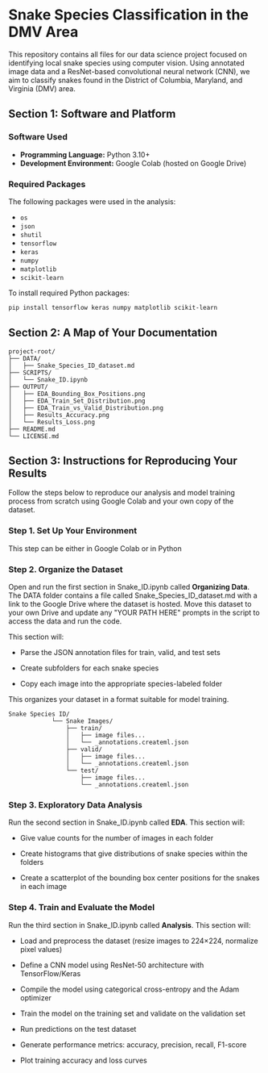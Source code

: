 # Snake Species Classification in the DMV Area
This repository contains all files for our data science project focused on identifying local snake species using computer vision. Using annotated image data and a ResNet-based convolutional neural network (CNN), we aim to classify snakes found in the District of Columbia, Maryland, and Virginia (DMV) area.

## Section 1: Software and Platform
### Software Used
- **Programming Language:** Python 3.10+
- **Development Environment:** Google Colab (hosted on Google Drive)

### Required Packages
The following packages were used in the analysis:
- `os`
- `json` 
- `shutil` 
- `tensorflow`
- `keras`
- `numpy`
- `matplotlib`
- `scikit-learn`

To install required Python packages:
```bash
pip install tensorflow keras numpy matplotlib scikit-learn
```
## Section 2: A Map of Your Documentation
```
project-root/
├── DATA/
│   ├── Snake_Species_ID_dataset.md 
├── SCRIPTS/
│   └── Snake_ID.ipynb
├── OUTPUT/
│   ├── EDA_Bounding_Box_Positions.png
│   ├── EDA_Train_Set_Distribution.png
│   ├── EDA_Train_vs_Valid_Distribution.png
│   ├── Results_Accuracy.png
│   └── Results_Loss.png
├── README.md
└── LICENSE.md
```
## Section 3: Instructions for Reproducing Your Results
Follow the steps below to reproduce our analysis and model training process from scratch using Google Colab and your own copy of the dataset.

### Step 1. Set Up Your Environment 
This step can be either in Google Colab or in Python 
### Step 2. Organize the Dataset
Open and run the first section in Snake_ID.ipynb called **Organizing Data**. The DATA folder contains a file called Snake_Species_ID_dataset.md with a link to the Google Drive where the dataset is hosted. Move this dataset to your own Drive and update any "YOUR PATH HERE" prompts in the script to access the data and run the code.

This section will:

- Parse the JSON annotation files for train, valid, and test sets

- Create subfolders for each snake species

- Copy each image into the appropriate species-labeled folder

This organizes your dataset in a format suitable for model training.

```
Snake Species ID/
            └── Snake Images/
                ├── train/
                │   ├── image files...
                │   └── _annotations.createml.json
                ├── valid/
                │   ├── image files...
                │   └── _annotations.createml.json
                └── test/
                    ├── image files...
                    └── _annotations.createml.json
```
### Step 3. Exploratory Data Analysis
Run the second section in Snake_ID.ipynb called **EDA**. This section will:

- Give value counts for the number of images in each folder
  
- Create histograms that give distributions of snake species within the folders

- Create a scatterplot of the bounding box center positions for the snakes in each image 

### Step 4. Train and Evaluate the Model
Run the third section in Snake_ID.ipynb called **Analysis**. This section will:

- Load and preprocess the dataset (resize images to 224×224, normalize pixel values)

- Define a CNN model using ResNet-50 architecture with TensorFlow/Keras

- Compile the model using categorical cross-entropy and the Adam optimizer

- Train the model on the training set and validate on the validation set

- Run predictions on the test dataset

- Generate performance metrics: accuracy, precision, recall, F1-score

- Plot training accuracy and loss curves




